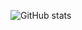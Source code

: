  ![GitHub stats](https://github-readme-stats.vercel.app/api?username=developowl&show_icons=true&theme=radical)
